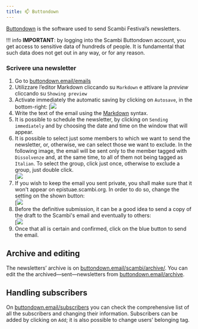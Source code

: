 ```yaml
---
title: 📫 Buttondown
---
```


[Buttondown](https://buttondown.email) is the software used to send Scambi Festival’s newsletters.

!!! info
	**IMPORTANT**: by logging into the Scambi Buttondown account, you get access to sensitive data of hundreds of people. It is fundamental that such data does not get out in any way, or for any reason.

### Scrivere una newsletter

1. Go to [buttondown.email/emails](https://buttondown.email/emails)
2. Utilizzare l’editor Markdown cliccando su `Markdown` e attivare la _preview_ cliccando su `Showing preview`
3. Activate immediately the automatic saving by clicking on `Autosave`, in the bottom-right: [![](https://x.scambi.org/assets/manual/buttondown-autosave.png)
4. Write the text of the email using the [Markdown](markdown.md) syntax.
5. It is possible to schedule the newsletter, by clicking on `Sending immediately` and by choosing the date and time on the window that will appear.
6. It is possible to select just some members to which we want to send the newsletter, or, otherwise, we can select those we want to exclude. In the following image, the email will be sent only to the member tagged with `Dissolvenze` and, at the same time, to all of them not being tagged as `Italian`. To select the group, click just once, otherwise to exclude a group, just double click.  
   [![](https://x.scambi.org/assets/manual/buttondown-sending-to.png)
7. If you wish to keep the email you sent private, you shall make sure that it won't appear on epistuae.scambi.org. In order to do so, change the setting on the shown button:  
   [![](https://x.scambi.org/assets/manual/buttondown-visibility.png)
8. Before the definitive submission, it can be a good idea to send a copy of the draft to the Scambi's email and eventually to others:  
   [![](https://x.scambi.org/assets/manual/buttondown-send-draft.png)
9. Once that all is certain and confirmed, click on the blue button to send the email.

## Archive and editing

The newsletters’ archive is on [buttondown.email/scambi/archive/](https://buttondown.email/scambi/archive/). You can edit the the archived—sent—newsletters from [buttondown.email/archive](https://buttondown.email/archive).

## Handling subscribers

On [buttondown.email/subscribers](https://buttondown.email/subscribers) you can check the comprehensive list of all the subscribers and changing their information. Subscribers can be added by clicking on `Add`; it is also possible to change users’ belonging tag.

